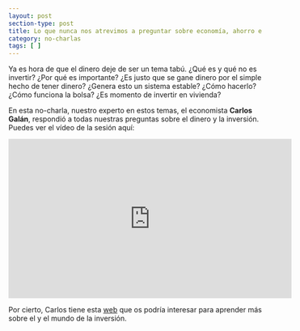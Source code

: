 ```yaml
---
layout: post
section-type: post
title: Lo que nunca nos atrevimos a preguntar sobre economía, ahorro e inversión.
category: no-charlas
tags: [ ]
---
```


Ya es hora de que el dinero deje de ser un tema tabú. ¿Qué es y qué no es invertir? ¿Por qué es importante? ¿Es justo que se gane dinero por el simple hecho de tener dinero?
¿Genera esto un sistema estable? ¿Cómo hacerlo? ¿Cómo funciona la bolsa? ¿Es momento de invertir en vivienda?

En esta no-charla, nuestro experto en estos temas, el economista **Carlos Galán**, respondió a todas nuestras preguntas sobre el dinero y la inversión.
Puedes ver el vídeo de la sesión aquí:

<iframe style="display: block;margin: auto;" width="560px" height="315px" src="https://www.youtube.com/embed/ONg_LtGzqg4?rel=0&amp;showinfo=0" frameborder="0"></iframe>

Por cierto, Carlos tiene esta [web](https://carlosgalan.net/carlos-galan-rubio/) que os podría interesar para aprender más sobre el y el mundo de la inversión.

